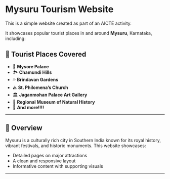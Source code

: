 # Mysuru Tourism Website

This is a simple website created as part of an AICTE activity.

It showcases popular tourist places in and around **Mysuru**, Karnataka, including:

## 📸 Tourist Places Covered

- 🏰 **Mysore Palace**  
- 🏞️ **Chamundi Hills**  
- 💦 **Brindavan Gardens**  
- ⛪ **St. Philomena’s Church**  
- 🏛️ **Jaganmohan Palace Art Gallery**  
- 🦋 **Regional Museum of Natural History**
- 🏰 **And more!!!!**

---

## 🧭 Overview

Mysuru is a culturally rich city in Southern India known for its royal history, vibrant festivals, and historic monuments. This website showcases:

- Detailed pages on major attractions
- A clean and responsive layout
- Informative content with supporting visuals

---
